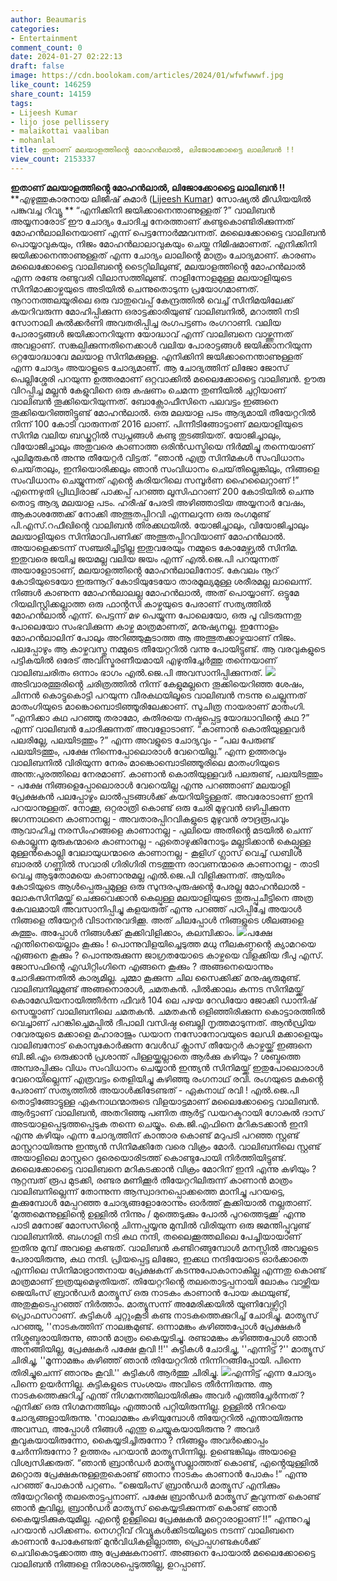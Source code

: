 ```yaml
---
author: Beaumaris
categories:
- Entertainment
comment_count: 0
date: 2024-01-27 02:22:13
draft: false
image: https://cdn.boolokam.com/articles/2024/01/wfwfwwwf.jpg
like_count: 146259
share_count: 14159
tags:
- Lijeesh Kumar
- lijo jose pellissery
- malaikottai vaaliban
- mohanlal
title: ഇതാണ് മലയാളത്തിൻ്റെ മോഹൻലാൽ, ലിജോക്കോട്ടൈ ലാലിബൻ !!
view_count: 2153337
---
```


**ഇതാണ് മലയാളത്തിൻ്റെ മോഹൻലാൽ, ലിജോക്കോട്ടൈ ലാലിബൻ !!** **എഴുത്തുകാരനായ ലിജീഷ് കുമാർ ([Lijeesh Kumar](https://www.facebook.com/lijeeshkumar.official)) സോഷ്യൽ മീഡിയയിൽ പങ്കുവച്ച റിവ്യൂ ** “എനിക്കിനി ജയിക്കാനെന്താണുള്ളത് ?” വാലിബൻ അയ്യനാരോട് ഈ ചോദ്യം ചോദിച്ച നേരത്താണ് കണ്ടുകൊണ്ടിരിക്കുന്നത് മോഹൻലാലിനെയാണ് എന്ന് പെട്ടന്നോർമ്മവന്നത്. മലൈക്കോട്ടൈ വാലിബൻ പൊയ്യാവുകയും, നിജം മോഹൻലാലാവുകയും ചെയ്ത നിമിഷമാണത്. എനിക്കിനി ജയിക്കാനെന്താണുള്ളത് എന്ന ചോദ്യം ലാലിൻ്റെ മാത്രം ചോദ്യമാണ്. കാരണം മലൈക്കോട്ടൈ വാലിബൻ്റെ ടൈറ്റിലിലുണ്ട്, മലയാളത്തിൻ്റെ മോഹൻലാൽ എന്ന രണ്ടേ രണ്ടുവരി വിലാസത്തിലുണ്ട്. നാളിന്നോളമുള്ള മലയാളിയുടെ സിനിമാക്കാഴ്ചയുടെ അടിയിൽ ചെന്നുതൊടുന്ന പ്രയോഗമാണത്. നൂറാനത്തലയൂരിലെ ഒരു വാതുവെപ്പ് കേന്ദ്രത്തിൽ വെച്ച് സിനിമയിലേക്ക് കയറിവരുന്ന മോഹിപ്പിക്കുന്ന ഒരാട്ടക്കാരിയുണ്ട് വാലിബനിൽ, മറാത്തി നടി സോനാലി കുൽക്കർണി അവതരിപ്പിച്ച രംഗപട്ടണം രംഗറാണി. വലിയ പോരാട്ടങ്ങൾ ജയിക്കാനറിയുന്ന യോദ്ധാവ് എന്ന് വാലിബനെ വാഴ്ത്തുന്നത് അവളാണ്. സങ്കല്പിക്കുന്നതിനെക്കാൾ വലിയ പോരാട്ടങ്ങൾ ജയിക്കാനറിയുന്ന ഒറ്റയോദ്ധാവേ മലയാള സിനിമക്കുള്ളൂ. എനിക്കിനി ജയിക്കാനെന്താണുള്ളത് എന്ന ചോദ്യം അയാളുടെ ചോദ്യമാണ്. ആ ചോദ്യത്തിന് ലിജോ ജോസ് പെല്ലിശ്ശേരി പറയുന്ന ഉത്തരമാണ് ഒറ്റവാക്കിൽ മലൈക്കോട്ടൈ വാലിബൻ. ഊരു വിറപ്പിച്ച മല്ലൻ കേളുവിനെ ഒരു കഷണം ചെമന്ന തുണിയിൽ ചുറ്റിയാണ് വാലിബൻ തൂക്കിയെറിയുന്നത്. ബോക്സോഫീസിനെ പലവട്ടം ഇങ്ങനെ തൂക്കിയെറിഞ്ഞിട്ടുണ്ട് മോഹൻലാൽ. ഒരു മലയാള പടം ആദ്യമായി തീയേറ്ററിൽ നിന്ന് 100 കോടി വാരുന്നത് 2016 ലാണ്. പിന്നീടിങ്ങോട്ടാണ് മലയാളിയുടെ സിനിമ വലിയ ബഡ്ജറ്റിൽ സ്വപ്നങ്ങൾ കണ്ടു തുടങ്ങിയത്. യോജിച്ചാലും, വിയോജിച്ചാലും അതുവരെ കാണാത്ത ഒരിൻഡസ്ട്രിയെ നിർമ്മിച്ചു തന്നെയാണ് പുലിമുരുകൻ അന്നു തീയേറ്റർ വിട്ടത്. “ഞാൻ എത്ര സിനിമകൾ സംവിധാനം ചെയ്‌താലും, ഇനിയൊരിക്കലും ഞാൻ സംവിധാനം ചെയ്‌തില്ലെങ്കിലും, നിങ്ങളെ സംവിധാനം ചെയ്യുന്നത് എൻ്റെ കരിയറിലെ സമ്പൂർണ ഹൈലൈറ്റാണ് !” എന്നെഴുതി പ്രിഥ്വിരാജ് പാക്കപ്പ് പറഞ്ഞ ലൂസിഫറാണ് 200 കോടിയിൽ ചെന്നു തൊട്ട ആദ്യ മലയാള പടം. ഹരീഷ് പേരടി അഴിഞ്ഞാടിയ അയ്യനാർ വേഷം, ആകാശത്തേക്ക് നോക്കി അത്ഭുതപ്പിറവി എന്നലറുന്ന ഒരു രംഗമുണ്ട് പി.എസ്.റഫീഖിൻ്റെ വാലിബൻ തിരക്കഥയിൽ. യോജിച്ചാലും, വിയോജിച്ചാലും മലയാളിയുടെ സിനിമാവിപണിക്ക് അത്ഭുതപ്പിറവിയാണ് മോഹൻലാൽ. അയാളെക്കടന്ന് സഞ്ചരിച്ചിട്ടില്ല ഇതുവരേയും നമ്മുടെ കോമേഴ്സ്യൽ സിനിമ. ഇതുവരെ ജയിച്ച ജയമല്ല വലിയ ജയം എന്ന് എൽ.ജെ.പി പറയുന്നത് അയാളോടാണ്, മലയാളത്തിൻ്റെ മോഹൻലാലിനോട്. കേവലം നൂറ് കോടിയുടെയോ ഇരുന്നൂറ് കോടിയുടേയോ താരമൂല്യമുള്ള ശരീരമല്ല ലാലെന്ന്. നിങ്ങൾ കാണുന്ന മോഹൻലാലല്ല മോഹൻലാൽ, അത് പൊയ്യാണ്. ഒട്ടുമേ റിയലിസ്റ്റിക്കല്ലാത്ത ഒരു ഫാൻ്റസി കാഴ്ചയുടെ പേരാണ് സത്യത്തിൽ മോഹൻലാൽ എന്ന്. പെട്ടന്ന് മഴ പെയ്യുന്ന പോലെയോ, ഒരു പൂ വിടരുന്നതു പോലെയോ സംഭവിക്കുന്ന കാഴ്ച മാത്രമാണത്, മനുഷ്യനല്ല. ഇന്നോളം മോഹൻലാലിന് പോലും അറിഞ്ഞുകൂടാത്ത ആ അത്ഭുതക്കാഴ്ചയാണ് നിജം. പലപ്പോഴും ആ കാഴ്ചവസ്തു നമ്മുടെ തീയേറ്ററിൽ വന്നു പോയിട്ടുണ്ട്. ആ വരവുകളുടെ പട്ടികയിൽ ഒരേട് അവിസ്മരണീയമായി എഴുതിച്ചേർത്തു തന്നെയാണ് വാലിബചരിതം ഒന്നാം ഭാഗം എൽ.ജെ.പി അവസാനിപ്പിക്കുന്നത്. ![](https://cdn.boolokam.com/articles/2024/01/wfwfwwwf.jpg)അടിവാരത്തൂരിൻ്റെ ചരിത്രത്തിൽ നിന്ന് കേളുമല്ലനെ തൂക്കിയെറിഞ്ഞ ശേഷം, ചിന്നൻ കൊട്ടുകൊട്ടി പറയുന്ന വീരകഥയിലൂടെ വാലിബൻ നടന്നു ചെല്ലുന്നത് മാതംഗിയുടെ മാങ്കൊമ്പൊടിഞ്ഞൂരിലേക്കാണ്. സുചിത്ര നായരാണ് മാതംഗി. “എനിക്കാ കഥ പറഞ്ഞു തരാമോ, കുതിരയെ നഷ്ടപ്പെട്ട യോദ്ധാവിൻ്റെ കഥ ?” എന്ന് വാലിബൻ ചോദിക്കുന്നത് അവളോടാണ്. “കാണാൻ കൊതിയുള്ളവർ പലരില്ലേ, പലയിടത്തും ?” എന്ന അവളുടെ ചോദ്യവും - “പല പേരുണ്ട് പലയിടത്തും, പക്ഷേ നിന്നെപ്പോലൊരാൾ വേറെയില്ല.” എന്ന ഉത്തരവും വാലിബനിൽ വിരിയുന്ന നേരം മാങ്കൊമ്പൊടിഞ്ഞൂരിലെ മാതംഗിയുടെ അന്ത:പുരത്തിലെ നേരമാണ്. കാണാൻ കൊതിയുള്ളവർ പലരുണ്ട്, പലയിടത്തും - പക്ഷേ നിങ്ങളെപ്പോലൊരാൾ വേറെയില്ല എന്നു പറഞ്ഞാണ് മലയാളി പ്രേക്ഷകൻ പലപ്പോഴും ലാൽപ്പടങ്ങൾക്ക് കയറിയിട്ടുള്ളത്. അവരോടാണ് ഇനി പറയാനുള്ളത്. നോക്കൂ, ഒറ്റരാത്രി കൊണ്ട് ഒരു ചേരി മുഴുവൻ ഒഴിപ്പിക്കുന്ന ജഗന്നാഥനെ കാണാനല്ല - അവതാരപ്പിറവികളുടെ മുഴുവൻ രൗദ്രരൂപവും ആവാഹിച്ച നരസിംഹങ്ങളെ കാണാനല്ല - പുലിയെ അതിൻ്റെ മടയിൽ ചെന്ന് കൊല്ലുന്ന മുരുകന്മാരെ കാണാനല്ല - ഏതൊഴുക്കിനോടും മല്ലടിക്കാൻ കെല്പുള്ള മുള്ളൻകൊല്ലി വേലായുധന്മാരെ കാണാനല്ല - കൂളിഗ് ഗ്ലാസ് വെച്ച് ഡബിൾ ബാരൽ ഗണ്ണിൽ സവാരി ഗിരിഗിരി നടത്തുന്ന രാവണന്മാരെ കാണാനല്ല - താടി വെച്ച ആടുതോമയെ കാണാനുമല്ല എൽ.ജെ.പി വിളിക്കുന്നത്. ആയിരം കോടിയുടെ ആൾപ്പെരുപ്പമുള്ള ഒരു സുന്ദരപുരുഷൻ്റെ പേരല്ല മോഹൻലാൽ - ലോകസിനിമയ്ക്ക് ചെക്കുവെക്കാൻ കെല്പുള്ള മലയാളിയുടെ തുരുപ്പുചീട്ടിനെ അത്ര കേവലമായി അവസാനിപ്പിച്ചു കളയരുത് എന്നു പറഞ്ഞ് പഠിപ്പിച്ചേ അയാൾ നിങ്ങളെ തീയേറ്റർ വിടാനനുവദിക്കൂ. അത് ചിലപ്പോൾ നിങ്ങളുടെ ശീലങ്ങളെ കുത്തും. അപ്പോൾ നിങ്ങൾക്ക് കൂക്കിവിളിക്കാം, കലമ്പിക്കാം. ![](https://cdn.boolokam.com/articles/2024/01/123df.jpg)പക്ഷേ എന്തിനെയെല്ലാം കൂക്കും ! പൊന്നുവിളയിച്ചെടുത്ത മധു നീലകണ്ഠന്റെ ക്യാമറയെ എങ്ങനെ കൂക്കും ? പൊന്നുരുക്കുന്ന ജാഗ്രതയോടെ കാഴ്ചയെ വിളക്കിയ ദീപു എസ്. ജോസഫിന്റെ എഡിറ്റിംഗിനെ എങ്ങനെ കൂക്കും ? അങ്ങനെയൊന്നും ചോദിക്കുന്നതിൽ കാര്യമില്ല. ചുമ്മാ കൂക്കുന്ന ചില സൈക്കിക്ക് മനുഷ്യരുമുണ്ട്. വാലിബനിലുമുണ്ട് അങ്ങനൊരാൾ, ചമതകൻ. പിൽക്കാലം കന്നട സിനിമയ്ക്ക് കൊമേഡിയനായിത്തീർന്ന ഫീവർ 104 ലെ പഴയ റേഡിയോ ജോക്കി ഡാനിഷ് സെയ്താണ് വാലിബനിലെ ചമതകൻ. ചമതകൻ ഒളിഞ്ഞിരിക്കുന്ന കൊട്ടാരത്തിൽ വെച്ചാണ് പറങ്കിച്ചെമപ്പിൽ ദീപാലി വസിഷ്ഠ ബെല്ലി നൃത്തമാടുന്നത്. ആൻഡ്രിയ റവേരയുടെ മക്കാളെ മഹാരാജും ഡയാന നസോനോവയുടെ ലേഡി മക്കാളെയും വാലിബനോട് കൊമ്പുകോർക്കുന്ന വേൾഡ് ക്ലാസ് തീയേറ്റർ കാഴ്ചയ്ക്ക് ഇങ്ങനെ ബി.ജി.എം ഒരുക്കാൻ പ്രശാന്ത് പിള്ളയ്ക്കല്ലാതെ ആർക്കു കഴിയും ? ശബ്ദത്തെ അമ്പരപ്പിക്കും വിധം സംവിധാനം ചെയ്യാൻ ഇന്ത്യൻ സിനിമയ്ക്ക് ഇതുപോലൊരാൾ വേറെയില്ലെന്ന് എത്രവട്ടം തെളിയിച്ചു കഴിഞ്ഞു രംഗനാഥ് രവി. രംഗയുടെ മകൻ്റെ പേരാണ് സത്യത്തിൽ അയാൾക്കിടേണ്ടത് - ഏകനാഥ് രവി ! എൽ.ജെ.പി തൊട്ടിങ്ങോട്ടുള്ള ഏകനാഥന്മാരുടെ വിളയാട്ടമാണ് മലൈക്കോട്ടൈ വാലിബൻ. ആർട്ടാണ് വാലിബൻ, അതറിഞ്ഞു പണിത ആർട്ട് ഡയറക്ടറായി ഗോകുൽ ദാസ് അടയാളപ്പെടുത്തപ്പെടുക തന്നെ ചെയ്യും. കെ.ജി.എഫിനെ മറികടക്കാൻ ഇനി എന്നു കഴിയും എന്ന ചോദ്യത്തിന് കാന്താര കൊണ്ട് മറുപടി പറഞ്ഞ സ്റ്റണ്ട് മാസ്റ്ററായിരുന്നു ഇന്ത്യൻ സിനിമക്കിതേ വരെ വിക്രം മോർ. വാലിബനിലെ സ്റ്റണ്ട് അയാളിലെ മാസ്റ്ററെ ദൂരെയൊരിടത്ത് കൊണ്ടുപോയി നിർത്തിയിട്ടുണ്ട്. മലൈക്കോട്ടൈ വാലിബനെ മറികടക്കാൻ വിക്രം മോറിന് ഇനി എന്നു കഴിയും ? നൂറ്റമ്പത് രൂപ മുടക്കി, രണ്ടര മണിക്കൂർ തീയേറ്ററിലിരുന്ന് കാണാൻ മാത്രം വാലിബനില്ലെന്ന് തോന്നുന്ന ആസ്വാദനപ്പൊക്കത്തെ മാനിച്ചു പറയട്ടെ, കൂക്കുമ്പോൾ മേപ്പറഞ്ഞ ചോദ്യങ്ങളോരോന്നും ഓർത്ത് കൂക്കിയാൽ നല്ലതാണ്. ‘മുത്തമെന്നുള്ളിന്റെ ഉള്ളിൽ നിന്നും / മുത്തെടുക്കും പോൽ പുറത്തെടുക്കൂ’ എന്നു പാടി മനോജ് മോസസിൻ്റെ ചിന്നപ്പയ്യനു മുമ്പിൽ വിരിയുന്ന ഒരു ജമന്തിപ്പൂവുണ്ട് വാലിബനിൽ. ബംഗാളി നടി കഥ നന്ദി, തലൈക്കൂത്തലിലെ പേച്ചിയായാണ് ഇതിനു മുമ്പ് അവളെ കണ്ടത്. വാലിബൻ കണ്ടിറങ്ങുമ്പോൾ മനസ്സിൽ അവളുടെ പേരായിരുന്നു, കഥ നന്ദി. പ്രിയപ്പെട്ട ലിജോ, ഇക്കഥ നന്ദിയോടെ ഓർക്കാതെ എന്നിലെ സിനിമാഭ്രാന്തനായ പ്രേക്ഷകന് കടന്നുപോകാനാകില്ല എന്നതു കൊണ്ട് മാത്രമാണ് ഇത്രയുമെഴുതിയത്. തിയേറ്ററിൻ്റെ തലതൊട്ടപ്പനായി ലോകം വാഴ്ത്തിയ ജെയിംസ് ബ്രാൻഡർ മാത്യൂസ് ഒരു നാടകം കാണാൻ പോയ കഥയുണ്ട്, അതുകൂടെപ്പറഞ്ഞ് നിർത്താം. മാത്യൂസന്ന് അമേരിക്കയിൽ യൂണിവേഴ്സിറ്റി പ്രൊഫസറാണ്. കുട്ടികൾ ചുറ്റുംകൂടി കണ്ട നാടകത്തെക്കുറിച്ച് ചോദിച്ചു. മാത്യൂസ് പറഞ്ഞു, ''നാടകത്തിന് നാലങ്കമുണ്ട്. ഒന്നാമങ്കം കഴിഞ്ഞപ്പോള്‍ പ്രേക്ഷകര്‍ നിശ്ശബ്ദരായിരുന്നു, ഞാന്‍ മാത്രം കൈയ്യടിച്ചു. രണ്ടാമങ്കം കഴിഞ്ഞപ്പോള്‍ ഞാന്‍ അനങ്ങിയില്ല, പ്രേക്ഷകര്‍ പക്ഷേ കൂവി !!'' കുട്ടികൾ ചോദിച്ചു, ''എന്നിട്ട് ?'' മാത്യൂസ് ചിരിച്ചു, ''മൂന്നാമങ്കം കഴിഞ്ഞ് ഞാന്‍ തിയേറ്ററിൽ നിന്നിറങ്ങിപ്പോയി. പിന്നെ തിരിച്ചുചെന്ന് ഞാനും കൂവി.'' കുട്ടികൾ ആർത്തു ചിരിച്ചു. ![](https://cdn.boolokam.com/articles/2024/01/dqdqdq.jpg)എന്നിട്ട് എന്ന ചോദ്യം പിന്നെ ഉയർന്നില്ല. കുട്ടികളുടെ സംശയം അവിടെ തീർന്നിരുന്നു. ആ നാടകത്തെക്കുറിച്ച് എന്ത് നിഗമനത്തിലായിരിക്കും അവർ എത്തിച്ചേർന്നത് ? എനിക്ക് ഒരു നിഗമനത്തിലും എത്താൻ പറ്റിയിരുന്നില്ല. ഉള്ളിൽ നിറയെ ചോദ്യങ്ങളായിരുന്നു. 'നാലാമങ്കം കഴിയുമ്പോൾ തിയേറ്ററിൽ എന്തായിരുന്നു അവസ്ഥ, അപ്പോൾ നിങ്ങൾ എന്തു ചെയ്യുകയായിരുന്നു ? അവർ കൂവുകയായിരുന്നോ, കൈയ്യടിച്ചിരുന്നോ ? നിങ്ങളും അവർക്കൊപ്പം ചേർന്നിരുന്നോ ? ഉത്തരം പറയാൻ മാത്യൂസിന്നില്ല. ഉണ്ടെങ്കിലും അയാളെ വിശ്വസിക്കരുത്. “ഞാൻ ബ്രാൻഡർ മാത്യൂസല്ലാത്തത് കൊണ്ട്, എൻ്റെയുള്ളിൽ മറ്റൊരു പ്രേക്ഷകനുള്ളതുകൊണ്ട് ഞാനാ നാടകം കാണാൻ പോകും !” എന്നു പറഞ്ഞ് പോകാൻ പറ്റണം. “ജെയിംസ് ബ്രാൻഡർ മാത്യൂസ് എനിക്കും തിയേറ്ററിൻ്റെ തലതൊട്ടപ്പനാണ്. പക്ഷേ ബ്രാൻഡർ മാത്യൂസ് കൂവുന്നത് കൊണ്ട് ഞാൻ കൂവില്ല, ബ്രാൻഡർ മാത്യൂസ് കൈയ്യടിക്കുന്നത് കൊണ്ട് ഞാൻ കൈയ്യടിക്കുകയുമില്ല. എൻ്റെ ഉള്ളിലെ പ്രേക്ഷകൻ മറ്റൊരാളാണ് !!” എന്നുറച്ചു പറയാൻ പഠിക്കണം. നെഗറ്റീവ് റിവ്യൂകൾക്കിടയിലൂടെ നടന്ന് വാലിബനെ കാണാൻ പോകേണ്ടത് മുൻവിധികളില്ലാത്ത, പ്രൊപ്പഗണ്ടകൾക്ക് ചെവികൊടുക്കാത്ത ആ പ്രേക്ഷകനാണ്. അങ്ങനെ പോയാൽ മലൈക്കോട്ടൈ വാലിബൻ നിങ്ങളെ നിരാശപ്പെടുത്തില്ല, ഉറപ്പാണ്.